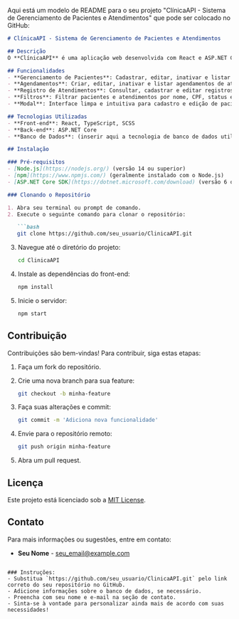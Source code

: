 Aqui está um modelo de README para o seu projeto "ClínicaAPI - Sistema de Gerenciamento de Pacientes e Atendimentos" que pode ser colocado no GitHub:

```markdown
# ClínicaAPI - Sistema de Gerenciamento de Pacientes e Atendimentos

## Descrição
O **ClínicaAPI** é uma aplicação web desenvolvida com React e ASP.NET Core, destinada a facilitar o gerenciamento de pacientes e atendimentos em clínicas. O sistema permite que os usuários cadastrem e gerenciem informações de pacientes, agendamentos e registros de atendimento, proporcionando uma interface amigável e eficiente para os profissionais de saúde.

## Funcionalidades
- **Gerenciamento de Pacientes**: Cadastrar, editar, inativar e listar pacientes.
- **Agendamentos**: Criar, editar, inativar e listar agendamentos de atendimentos.
- **Registro de Atendimentos**: Consultar, cadastrar e editar registros de atendimento.
- **Filtros**: Filtrar pacientes e atendimentos por nome, CPF, status e período.
- **Modal**: Interface limpa e intuitiva para cadastro e edição de pacientes e atendimentos.

## Tecnologias Utilizadas
- **Front-end**: React, TypeScript, SCSS
- **Back-end**: ASP.NET Core
- **Banco de Dados**: (inserir aqui a tecnologia de banco de dados utilizada, se aplicável)

## Instalação

### Pré-requisitos
- [Node.js](https://nodejs.org/) (versão 14 ou superior)
- [npm](https://www.npmjs.com/) (geralmente instalado com o Node.js)
- [ASP.NET Core SDK](https://dotnet.microsoft.com/download) (versão 6 ou superior)

### Clonando o Repositório

1. Abra seu terminal ou prompt de comando.
2. Execute o seguinte comando para clonar o repositório:

   ```bash
   git clone https://github.com/seu_usuario/ClinicaAPI.git
   ```

3. Navegue até o diretório do projeto:

   ```bash
   cd ClinicaAPI
   ```

4. Instale as dependências do front-end:

   ```bash
   npm install
   ```

5. Inicie o servidor:

   ```bash
   npm start
   ```

## Contribuição
Contribuições são bem-vindas! Para contribuir, siga estas etapas:

1. Faça um fork do repositório.
2. Crie uma nova branch para sua feature:

   ```bash
   git checkout -b minha-feature
   ```

3. Faça suas alterações e commit:

   ```bash
   git commit -m 'Adiciona nova funcionalidade'
   ```

4. Envie para o repositório remoto:

   ```bash
   git push origin minha-feature
   ```

5. Abra um pull request.

## Licença
Este projeto está licenciado sob a [MIT License](LICENSE).

## Contato
Para mais informações ou sugestões, entre em contato:

- **Seu Nome** - [seu_email@example.com](mailto:seu_email@example.com)

```

### Instruções:
- Substitua `https://github.com/seu_usuario/ClinicaAPI.git` pelo link correto do seu repositório no GitHub.
- Adicione informações sobre o banco de dados, se necessário.
- Preencha com seu nome e e-mail na seção de contato.
- Sinta-se à vontade para personalizar ainda mais de acordo com suas necessidades!
